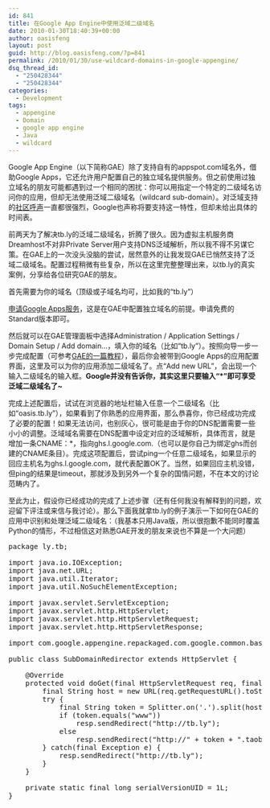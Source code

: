 ```yaml
---
id: 841
title: 在Google App Engine中使用泛域二级域名
date: 2010-01-30T18:40:39+00:00
author: oasisfeng
layout: post
guid: http://blog.oasisfeng.com/?p=841
permalink: /2010/01/30/use-wildcard-domains-in-google-appengine/
dsq_thread_id:
  - "250428344"
  - "250428344"
categories:
  - Development
tags:
  - appengine
  - Domain
  - google app engine
  - Java
  - wildcard
---
```

Google App Engine（以下简称GAE）除了支持自有的appspot.com域名外，借助Google Apps，它还允许用户配置自己的独立域名提供服务。但之前使用过独立域名的朋友可能都遇到过一个相同的困扰：你可以用指定一个特定的二级域名访问你的应用，但却无法使用泛域二级域名（wildcard sub-domain）。对泛域支持的[社区呼声](http://code.google.com/p/googleappengine/issues/detail?id=113)一直都很强烈，Google也声称将要支持这一特性，但却未给出具体的时间表。

前两天为了解决tb.ly的泛域二级域名，折腾了很久。因为虚拟主机服务商Dreamhost不对非Private Server用户支持DNS泛域解析，所以我不得不另谋它策。在GAE上的一次没头没脑的尝试，居然意外的让我发现GAE已悄然支持了泛域二级域名。配置过程稍微有些复杂，所以在这里完整整理出来，以tb.ly的真实案例，分享给各位研究GAE的朋友。

<!--more-->首先需要为你的域名（顶级或子域名均可，比如我的“tb.ly”）

[申请Google Apps服务](http://www.google.com/apps/)，这是在GAE中配置独立域名的前提。申请免费的Standard版本即可。

然后就可以在GAE管理面板中选择Administration / Application Settings / Domain Setup / Add domain&#8230;，填入你的域名（比如“tb.ly”）。按照向导一步一步完成配置（可参考[GAE的一篇教程](http://code.google.com/appengine/articles/domains.html)），最后你会被带到Google Apps的应用配置界面，这里及可以为你的应用添加二级域名了。点“Add new URL”，会出现一个输入二级域名的输入框。**Google并没有告诉你，其实这里只要输入“*”即可享受泛域二级域名了~**

完成上述配置后，试试在浏览器的地址栏输入任意一个二级域名（比如“oasis.tb.ly”），如果看到了你熟悉的应用界面，那么恭喜你，你已经成功完成了必要的配置！如果无法访问，也别灰心，很可能是由于你的DNS配置需要一些小小的调整。泛域域名需要在DNS配置中设定对应的泛域解析，具体而言，就是增加一条CNAME：*，指向ghs.l.google.com.（也可以是你自己为绑定ghs而创建的CNAME条目）。完成这项配置后，尝试ping一个任意二级域名，如果显示的回应主机名为ghs.l.google.com，就代表配置OK了。当然，如果回应主机没错，但ping的结果是timeout，那就涉及到另外一个复杂的国情问题，不在本文的讨论范畴内了。

至此为止，假设你已经成功的完成了上述步骤（还有任何我没有解释到的问题，欢迎留下评注或来信与我讨论）。那么下面我就拿tb.ly的例子演示一下如何在GAE的应用中识别和处理泛域二级域名：（我基本只用Java版，所以很抱歉不能同时覆盖Python的情形，不过相信这对熟悉GAE开发的朋友来说也不算是一个大问题）

<pre>package ly.tb;

import java.io.IOException;
import java.net.URL;
import java.util.Iterator;
import java.util.NoSuchElementException;

import javax.servlet.ServletException;
import javax.servlet.http.HttpServlet;
import javax.servlet.http.HttpServletRequest;
import javax.servlet.http.HttpServletResponse;

import com.google.appengine.repackaged.com.google.common.base.Splitter;

public class SubDomainRedirector extends HttpServlet {

	@Override
	protected void doGet(final HttpServletRequest req, final HttpServletResponse resp) throws ServletException, IOException {
		final String host = new URL(req.getRequestURL().toString()).getHost();
		try {
			final String token = Splitter.on('.').split(host).iterator().next();
			if (token.equals("www"))
				resp.sendRedirect("http://tb.ly");
			else
				resp.sendRedirect("http://" + token + ".taobao.com/");
		} catch(final Exception e) {
			resp.sendRedirect("http://tb.ly");
		}
	}

	private static final long serialVersionUID = 1L;
}</pre>